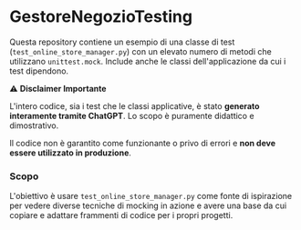 # GestoreNegozioTesting

Questa repository contiene un esempio di una classe di test (`test_online_store_manager.py`) con un elevato numero di metodi che utilizzano `unittest.mock`. Include anche le classi dell'applicazione da cui i test dipendono.

⚠️ **Disclaimer Importante**

L'intero codice, sia i test che le classi applicative, è stato **generato interamente tramite ChatGPT**. Lo scopo è puramente didattico e dimostrativo.

Il codice non è garantito come funzionante o privo di errori e **non deve essere utilizzato in produzione**.

### Scopo

L'obiettivo è usare `test_online_store_manager.py` come fonte di ispirazione per vedere diverse tecniche di mocking in azione e avere una base da cui copiare e adattare frammenti di codice per i propri progetti.
